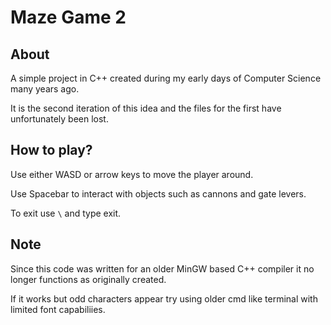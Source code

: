 # Maze Game 2

## About

A simple project in C++ created during my early days of Computer Science many years ago.

It is the second iteration of this idea and the files for the first have unfortunately been lost.

## How to play?

Use either WASD or arrow keys to move the player around.

Use Spacebar to interact with objects such as cannons and gate levers.

To exit use `\` and type exit.

## Note

Since this code was written for an older MinGW based C++ compiler it no longer functions as originally created.

If it works but odd characters appear try using older cmd like terminal with limited font capabiliies.
